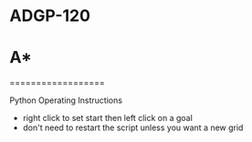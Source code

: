# ADGP-120
# A*
 
==================

 
Python
 Operating Instructions
- right click to set start then left click on a goal
- don't need to restart the script unless you want a new grid
